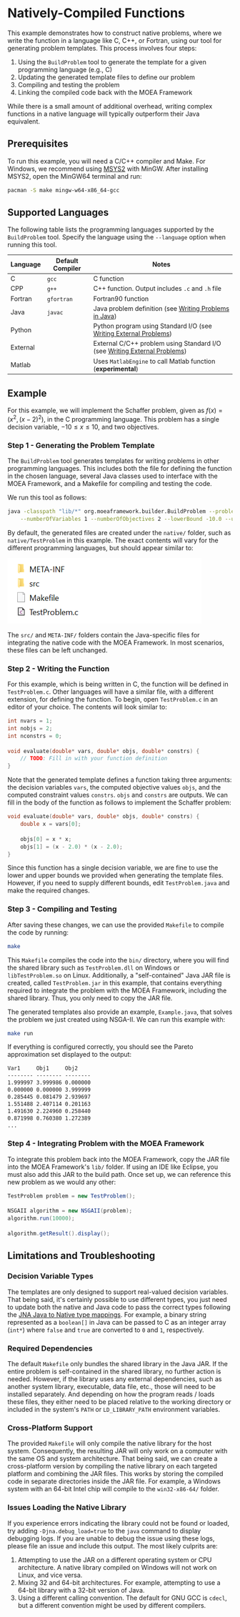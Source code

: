 # Natively-Compiled Functions

This example demonstrates how to construct native problems, where we write the function in a language like C, C++,
or Fortran, using our tool for generating problem templates.  This process involves four steps:

1. Using the `BuildProblem` tool to generate the template for a given programming language (e.g., C)
2. Updating the generated template files to define our problem
3. Compiling and testing the problem
4. Linking the compiled code back with the MOEA Framework

While there is a small amount of additional overhead, writing complex functions in a native language will typically
outperform their Java equivalent.

## Prerequisites

To run this example, you will need a C/C++ compiler and Make.  For Windows, we recommend using
[MSYS2](https://www.msys2.org/) with MinGW.  After installing MSYS2, open the MinGW64 terminal and run:

```bash
pacman -S make mingw-w64-x86_64-gcc
```

## Supported Languages

The following table lists the programming languages supported by the `BuildProblem` tool.  Specify the language
using the `--language` option when running this tool.

Language | Default Compiler | Notes
-------- | ---------------- | -----
C        | `gcc`            | C function
CPP      | `g++`            | C++ function.  Output includes `.c` and `.h` file
Fortran  | `gfortran`       | Fortran90 function
Java     | `javac`          | Java problem definition (see [Writing Problems in Java](writingJavaProblem.md))
Python   |                  | Python program using Standard I/O (see [Writing External Problems](writingExternalProblem.md))
External |                  | External C/C++ problem using Standard I/O (see [Writing External Problems](writingExternalProblem.md))
Matlab   |                  | Uses `MatlabEngine` to call Matlab function (**experimental**)

## Example

For this example, we will implement the Schaffer problem, given as $f(x) = (x^2, (x-2)^2)$, in the C programming
language.  This problem has a single decision variable, $-10 \leq x \leq 10$, and two objectives.

### Step 1 - Generating the Problem Template

The `BuildProblem` tool generates templates for writing problems in other programming languages.  This includes
both the file for defining the function in the chosen language, several Java classes used to interface with the 
MOEA Framework, and a Makefile for compiling and testing the code.

We run this tool as follows:

```bash
java -classpath "lib/*" org.moeaframework.builder.BuildProblem --problemName TestProblem --language c \
	--numberOfVariables 1 --numberOfObjectives 2 --lowerBound -10.0 --upperBound 10.0
```

By default, the generated files are created under the `native/` folder, such as `native/TestProblem` in this
example.  The exact contents will vary for the different programming languages, but should appear similar to:

![Project Builder Directory Layout](imgs/builder-layout.png)

The `src/` and `META-INF/` folders contain the Java-specific files for integrating the native code with the
MOEA Framework.  In most scenarios, these files can be left unchanged.

### Step 2 - Writing the Function

For this example, which is being written in C, the function will be defined in `TestProblem.c`.  Other languages
will have a similar file, with a different extension, for defining the function.  To begin, open `TestProblem.c`
in an editor of your choice.  The contents will look similar to:

```c
int nvars = 1;
int nobjs = 2;
int nconstrs = 0;

void evaluate(double* vars, double* objs, double* constrs) {
	// TODO: Fill in with your function definition
}
```

Note that the generated template defines a function taking three arguments: the decision variables `vars`, the
computed objective values `objs`, and the computed constraint values `constrs`.  `objs` and `constrs` are outputs.
We can fill in the body of the function as follows to implement the Schaffer problem:

```c
void evaluate(double* vars, double* objs, double* constrs) {
	double x = vars[0];
	
	objs[0] = x * x;
	objs[1] = (x - 2.0) * (x - 2.0);
}
```

Since this function has a single decision variable, we are fine to use the lower and upper bounds we provided when
generating the template files.  However, if you need to supply different bounds, edit `TestProblem.java` and make
the required changes.

### Step 3 - Compiling and Testing

After saving these changes, we can use the provided `Makefile` to compile the code by running:

```bash
make
```

This `Makefile` compiles the code into the `bin/` directory, where you will find the shared library such as
`TestProblem.dll` on Windows or `libTestProblem.so` on Linux.  Additionally, a "self-contained" Java JAR file is
created, called `TestProblem.jar` in this example, that contains everything required to integrate the problem with
the MOEA Framework, including the shared library.  Thus, you only need to copy the JAR file.
   
The generated templates also provide an example, `Example.java`, that solves the problem we just created using
NSGA-II.  We can run this example with:

```bash
make run
```

If everything is configured correctly, you should see the Pareto approximation set displayed to the output:

```
Var1     Obj1     Obj2
-------- -------- --------
1.999997 3.999986 0.000000
0.000000 0.000000 3.999999
0.285445 0.081479 2.939697
1.551488 2.407114 0.201163
1.491630 2.224960 0.258440
0.871998 0.760380 1.272389
...
```

### Step 4 - Integrating Problem with the MOEA Framework

To integrate this problem back into the MOEA Framework, copy the JAR file into the MOEA Framework's `lib/` folder.
If using an IDE like Eclipse, you must also add this JAR to the build path.  Once set up, we can reference this new
problem as we would any other:

```java
TestProblem problem = new TestProblem();

NSGAII algorithm = new NSGAII(problem);
algorithm.run(10000);

algorithm.getResult().display();
```

## Limitations and Troubleshooting

### Decision Variable Types

The templates are only designed to support real-valued decision variables.  That being said, it's certainly possible
to use different types, you just need to update both the native and Java code to pass the correct types following the
[JNA Java to Native type mappings](https://github.com/java-native-access/jna/blob/master/www/Mappings.md).  For
example, a binary string represented as a `boolean[]` in Java can be passed to C as an integer array (`int*`) where
`false` and `true` are converted to `0` and `1`, respectively.

### Required Dependencies

The default `Makefile` only bundles the shared library in the Java JAR.  If the entire problem is self-contained in
the shared library, no further action is needed.  However, if the library uses any external dependencies, such as
another system library, executable, data file, etc., those will need to be installed separately.  And depending on how
the program reads / loads these files, they either need to be placed relative to the working directory or included
in the system's `PATH` or `LD_LIBRARY_PATH` environment variables.

### Cross-Platform Support

The provided `Makefile` will only compile the native library for the host system.  Consequently, the resulting JAR
will only work on a computer with the same OS and system architecture.  That being said, we can create a cross-platform
version by compiling the native library on each targeted platform and combining the JAR files.  This works by storing
the compiled code in separate directories inside the JAR file.  For example, a Windows system with an 64-bit Intel chip
will compile to the `win32-x86-64/` folder.

### Issues Loading the Native Library

If you experience errors indicating the library could not be found or loaded, try adding `-Djna.debug_load=true` to
the `java` command to display debugging logs.  If you are unable to debug the issue using these logs, please file an
issue and include this output.  The most likely culprits are:

1. Attempting to use the JAR on a different operating system or CPU architecture.  A native library compiled on Windows
   will not work on Linux, and vice versa.
2. Mixing 32 and 64-bit architectures.  For example, attempting to use a 64-bit library with a 32-bit version of Java.
3. Using a different calling convention.  The default for GNU GCC is `cdecl`, but a different convention might be used
   by different compilers.
